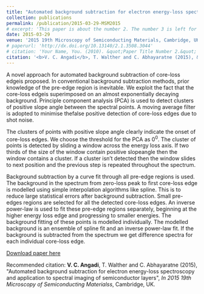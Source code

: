 ```yaml
---
title: "Automated background subtraction for electron energy-loss spectroscopy and application to spectral imaging of semiconductor layers"
collection: publications
permalink: /publication/2015-03-29-MSM2015
# excerpt: 'This paper is about the number 2. The number 3 is left for future work.'
date: 2015-03-29
venue: '2015 19th Microscopy of Semiconducting Materials, Cambridge, UK'
# paperurl: 'http://dx.doi.org/10.13140/2.1.3508.3044'
# citation: 'Your Name, You. (2010). &quot;Paper Title Number 2.&quot; <i>Journal of Materials Research</i>. 1(2).'
citation: '<b>V. C. Angadi</b>, T. Walther and C. Abhayaratne (2015), &quot;Automated background subtraction for electron energy-loss spectroscopy and application to spectral imaging of semiconductor layers&quot;, <i>In 2015 19th Microscopy of Semiconducting Materials</i>, Cambridge, UK.'
---
```

A novel approach for automated background subtraction of core-loss edgeis proposed. In conventional background subtraction methods, prior knowledge of the pre-edge region is inevitable. We exploit the fact that the core-loss edgeis superimposed on an almost exponentially decaying background. Principle component analysis (PCA) is used to detect clusters  of positive slope angle between the spectral points. A moving average filter is adopted to minimise thefalse positive detection of core-loss edges due to shot noise. 

The clusters of points with positive slope angle clearly indicate the onset of core-loss edges. We choose the threshold for the PCA as 0<sup>0</sup>. The cluster of points is detected by sliding a window across the energy loss axis. If two thirds of the size of the window contain positive slopeangle then the window contains a cluster. If a cluster isn’t detected then the window slides to next position and the previous step is repeated throughout the spectrum. 

Background subtraction by a curve fit through all pre-edge regions is used. The background in the spectrum from zero-loss peak to first core-loss edge is modelled using simple interpolation algorithms like spline. This is to reduce large statistical errors after background subtraction. Small pre-edges regions are selected for all the detected core-loss edges. An inverse power-law is used to fit these pre-edge regions separately, beginning at the higher energy loss edge and progressing to smaller energies. The background fitting of these points is modelled individually. The modelled background is an ensemble of spline fit and an inverse power-law fit. If the background is subtracted from the spectrum we get difference spectra for each individual core-loss edge. 

[Download paper here](http://dx.doi.org/10.13140/2.1.3508.3044)

Recommended citation: <b>V. C. Angadi</b>, T. Walther and C. Abhayaratne (2015), &quot;Automated background subtraction for electron energy-loss spectroscopy and application to spectral imaging of semiconductor layers&quot;, <i>In 2015 19th Microscopy of Semiconducting Materialss</i>, Cambridge, UK.
